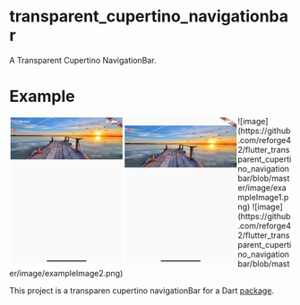 # transparent_cupertino_navigationbar

A Transparent Cupertino NavigationBar.

# Example

<div style="float:left;border:solid 1px 000;margin:2px;"><img src="https://github.com/reforge42/flutter_transparent_cupertino_navigationbar/blob/master/image/exampleImage1.png"  width="200" height="260" ></div>
<div style="float:left;border:solid 1px 000;margin:2px;"><img src="https://github.com/reforge42/flutter_transparent_cupertino_navigationbar/blob/master/image/exampleImage2.png" width="200" height="260" ></div>
![image](https://github.com/reforge42/flutter_transparent_cupertino_navigationbar/blob/master/image/exampleImage1.png)
![image](https://github.com/reforge42/flutter_transparent_cupertino_navigationbar/blob/master/image/exampleImage2.png)

This project is a transparen cupertino navigationBar for a Dart
[package](https://pub.dev/packages/transparent_cupertino_navigationbar).
